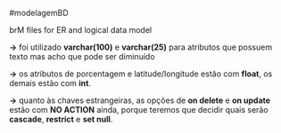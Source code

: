 #modelagemBD

brM files for ER and logical data model

**->** foi utilizado **varchar(100)** e **varchar(25)** para atributos que possuem texto mas acho que pode ser diminuído

**->** os atributos de porcentagem e  latitude/longitude estão com **float**, os demais estão com **int**.

**->** quanto às chaves estrangeiras, as opções de **on delete** e **on update** estão com **NO ACTION** ainda, porque teremos que decidir quais serão **cascade**, **restrict** e **set null**.
